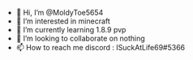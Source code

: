 - 👋 Hi, I’m @MoldyToe5654
- 👀 I’m interested in minecraft
- 🌱 I’m currently learning 1.8.9 pvp
- 💞️ I’m looking to collaborate on nothing
- 📫 How to reach me discord : ISuckAtLife69#5366

<!---
MoldyToe5654/MoldyToe5654 is a ✨ special ✨ repository because its `README.md` (this file) appears on your GitHub profile.
You can click the Preview link to take a look at your changes.
--->
